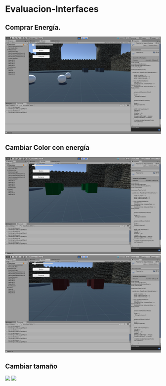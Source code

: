 # Evaluacion-Interfaces

## Comprar Energía. 
![](Docs/comprar.png)

## Cambiar Color con energía
![](Docs/colorVerde.png)
![](Docs/colorRojo.png)

## Cambiar tamaño
![](Docs/tamaño1.png)
![](Docs/tamaño2.png)
